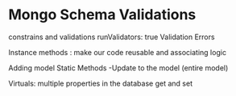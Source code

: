 # Mongo Schema Validations
constrains and validations
runValidators: true
Validation Errors

Instance methods : make our code reusable and associating logic 

Adding model Static Methods
    -Update to the model (entire model)

Virtuals: multiple properties in the database
    get and set